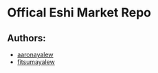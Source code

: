 # Offical Eshi Market Repo

## Authors: 
- [aaronayalew](https://www.github.com/aaronayalew) <br>
- [fitsumayalew](https://www.github.com/fitsumayalew)   
